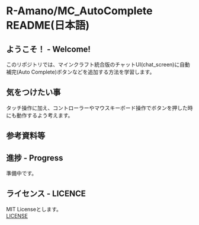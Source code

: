 # R-Amano/MC_AutoComplete README(日本語)
## ようこそ！ - Welcome!
このリポジトリでは、マインクラフト統合版のチャットUI(chat_screen)に自動補完(Auto Complete)ボタンなどを追加する方法を学習します。
## 気をつけたい事
タッチ操作に加え、コントローラーやマウスキーボード操作でボタンを押した時にも動作するよう考えます。
## 参考資料等

## 進捗 - Progress
準備中です。
## ライセンス - LICENCE
MIT Licenseとします。  
[LICENSE](LICENSE) 
